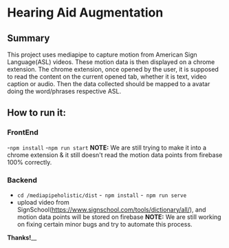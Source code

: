 # Hearing Aid Augmentation

## Summary
This project uses mediapipe to capture motion from American Sign Language(ASL) videos. These motion data is then displayed on a chrome extension. The chrome extension, once opened by the user, it is supposed to read the content on the current opened tab, whether it is text, video caption or audio. Then the data collected should be mapped to a avatar doing the word/phrases respective ASL. 

## How to run it:

### FrontEnd
 -```npm install```
 -```npm run start```
 **NOTE:** We are still trying to make it into a chrome extension & it still doesn't read the motion data points from firebase 100% correctly.
 
### Backend
- ```cd /mediapipeholistic/dist```
-`` npm install``
-`` npm run serve``
- upload video  from  SignSchool(https://www.signschool.com/tools/dictionary/all/), and motion data points will be stored on firebase
**NOTE:** We are still working on fixing certain minor bugs and try to automate this process.

**Thanks!**__
